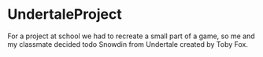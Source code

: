 # UndertaleProject
For a project at school we had to recreate a small part of a game, so me and my classmate decided todo Snowdin from Undertale created by Toby Fox.
